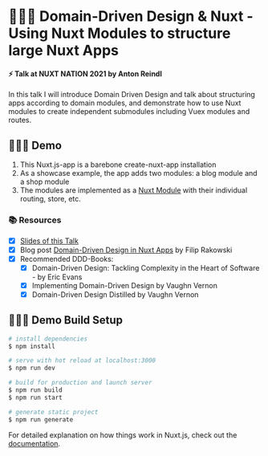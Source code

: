 # 🙋🏽‍♂️ Domain-Driven Design & Nuxt - Using Nuxt Modules to structure large Nuxt Apps

#### ⚡️ Talk at NUXT NATION 2021 by Anton Reindl

In this talk I will introduce Domain Driven Design and talk about structuring apps according to domain modules, and demonstrate how to use Nuxt modules to create independent submodules including Vuex modules and routes.

## 👨🏼‍💻 Demo

1. This Nuxt.js-app is a barebone create-nuxt-app installation
2. As a showcase example, the app adds two modules: a blog module and a shop module
3. The modules are implemented as a [Nuxt Module](https://nuxtjs.org/docs/2.x/directory-structure/modules#write-your-own-module) with their individual routing, store, etc.

### 📚 Resources

- [x] [Slides of this Talk]()
- [x] Blog post [Domain-Driven Design in Nuxt Apps](https://vueschool.io/articles/vuejs-tutorials/domain-driven-design-in-nuxt-apps/) by Filip Rakowski
- [x] Recommended DDD-Books:
  - [x] Domain-Driven Design: Tackling Complexity in the Heart of Software - by Eric Evans
  - [x] Implementing Domain-Driven Design by Vaughn Vernon
  - [x] Domain-Driven Design Distilled by Vaughn Vernon

## 👨🏽‍💼 Demo Build Setup

```bash
# install dependencies
$ npm install

# serve with hot reload at localhost:3000
$ npm run dev

# build for production and launch server
$ npm run build
$ npm run start

# generate static project
$ npm run generate
```

For detailed explanation on how things work in Nuxt.js, check out the [documentation](https://nuxtjs.org).
